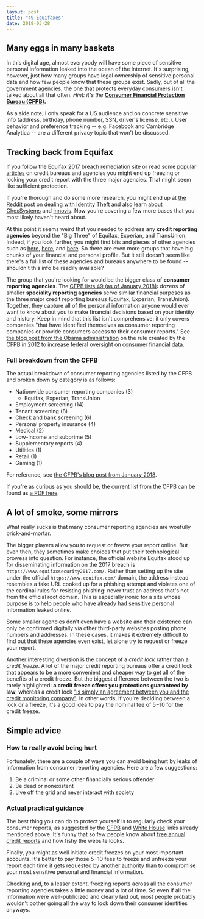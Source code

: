 ```yaml
---
layout: post
title: "49 Equifaxes"
date: 2018-03-28
---
```

## Many eggs in many baskets
In this digital age, almost everybody will have some piece of sensitive
personal information leaked into the ocean of the Internet.
It's surprising, however, just how many groups have legal ownership of
sensitive personal data and how few people know that these groups exist.
Sadly, out of all the government agencies, the one that
protects everyday consumers isn't talked about all that often. *Hint:
it's the*
**[Consumer Financial Protection Bureau (CFPB)](https://www.consumerfinance.gov/).**

As a side note, I only speak for a US audience and on concrete sensitive
info (address, birthday, phone number, SSN, driver's license, etc.).
User behavior and preference tracking -- e.g. Facebook and Cambridge Analytica --
are a different privacy topic that won't be discussed.

## Tracking back from Equifax
If you follow the [Equifax 2017 breach remediation site](https://www.equifaxsecurity2017.com/updates/)
or read some
[popular articles](https://www.thebalance.com/who-are-the-three-major-credit-bureaus-960416)
on credit bureaus and agencies
you might end up freezing or locking your credit report with the three major agencies. That might seem like sufficient protection.

If you're thorough and do some more research, you might end up at
[the Reddit post on dealing with Identity Theft](https://www.reddit.com/r/personalfinance/wiki/identity_theft) and also
learn about
[ChexSystems](https://www.chexsystems.com/) and
[Innovis](https://www.innovis.com/). Now you're covering a few more bases that
you most likely haven't heard about.

At this point it seems weird that you needed to address any **credit reporting
agencies** beyond the "Big Three" of Equifax, Experian, and TransUnion.
Indeed,
if you look further, you might find bits and pieces of other agencies such as
[here](https://getoutofdebt.org/14925/secret-credit-bureaus-you-dont-know-about-but-they-know-about-you),
[here](https://www.bankrate.com/personal-finance/credit/its-not-just-the-3-big-credit-bureaus-that-know-everything-about-you/),
and
[here](https://krebsonsecurity.com/2017/09/the-equifax-breach-what-you-should-know/#more-40696).
So there are even more groups that have big chunks of your financial
and personal profile. But it still doesn't seem like
there's a full list of these agencies and bureaus anywhere to be found --
shouldn't this info be readily available?

The group that you're looking for would be the bigger class of **consumer
reporting agencies**. The
[CFPB lists 49 (as of January 2018)](https://www.consumerfinance.gov/documents/6138/cfpb_consumer-reporting-companies-list.pdf):
dozens of
smaller **speciality reporting agencies** serve similar financial purposes as the
three major credit reporting bureaus (Equifax, Experian, TransUnion).
Together, they capture
all of the personal information anyone would ever want to know about you to make
financial decisions based on your identity and history.
Keep in mind that this list isn't comprehensive: it
only covers companies "that have identified themselves as consumer reporting
companies or provide consumers access to their consumer reports."
See
[the blog post from the Obama administration](https://obamawhitehouse.archives.gov/blog/2012/07/17/so-how-many-consumer-reporting-companies-are-there) on the rule created by the CFPB in 2012
to increase federal oversight on consumer financial data.

### Full breakdown from the CFPB
The actual breakdown of consumer reporting agencies listed by the CFPB and
broken down by category is as follows:
- Nationwide consumer reporting companies (3)
  - Equifax, Experian, TransUnion
- Employment screening (14)
- Tenant screening (8)
- Check and bank screening (6)
- Personal property insurance (4)
- Medical (2)
- Low-income and subprime (5)
- Supplementary reports (4)
- Utilities (1)
- Retail (1)
- Gaming (1)

For reference, see
[the CFPB's blog post from January 2018](https://www.consumerfinance.gov/about-us/blog/know-your-data-our-latest-list-consumer-reporting-companies/).

If you're as curious as you should be, the current list from the CFPB can be
found as
[a PDF here](https://www.consumerfinance.gov/documents/6138/cfpb_consumer-reporting-companies-list.pdf).

## A lot of smoke, some mirrors
What really sucks is that many consumer reporting agencies
are woefully brick-and-mortar.

The bigger players allow you to request or freeze your
report online. But even then, they sometimes make choices that put their
technological prowess into question. For instance, the official website Equifax
stood up for disseminating information on the 2017 breach is
`https://www.equifaxsecurity2017.com/`.
Rather than setting up the site under the official
`https://www.equifax.com/` domain, the address instead resembles a fake URL cooked
up for a phishing attempt and violates one of the cardinal rules for resisting
phishing: never trust an address that's not from the official root domain. This
is especially ironic for a site whose purpose is to help people who
have already had sensitive personal information leaked online.

Some smaller agencies don't even have a website and their existence can only
be confirmed digitally
via other third-party websites posting phone numbers and addresses.
In these cases, it makes it extremely difficult to find out that these agencies
even exist, let alone try to request or freeze your report.

Another interesting diversion is the concept of a *credit lock* rather than a
*credit freeze*. A lot of the major credit reporting bureaus offer a credit
lock that appears to be a more convenient and cheaper way to get all of the
benefits of a credit freeze. But the biggest difference between the two is
rarely highlighted: **a credit freeze offers you protections guaranteed by
law**,
whereas a credit lock
["is simply an agreement between you and the credit monitoring company"](https://www.consumerreports.org/credit-bureaus/why-credit-freeze-is-better-than-credit-lock/). In other words, if you're deciding between a lock or a freeze, it's a good idea
to pay the nominal fee of $5-$10 for the credit freeze.

## Simple advice

### How to really avoid being hurt
Fortunately, there are a couple of ways you can avoid being hurt by leaks
of information from consumer reporting agencies.
Here are a few suggestions:
1. Be a criminal or some other financially serious offender
2. Be dead or nonexistent
3. Live off the grid and never interact with society

### Actual practical guidance
The best thing you can do to protect yourself is to regularly check
your consumer reports,
as suggested by the
[CFPB](https://www.consumerfinance.gov/about-us/blog/know-your-data-our-latest-list-consumer-reporting-companies/)
and
[White House](https://obamawhitehouse.archives.gov/blog/2012/07/17/so-how-many-consumer-reporting-companies-are-there)
links already mentioned above. It's funny that so few people know
about
[free annual credit reports](https://www.annualcreditreport.com/index.action)
and how fishy the website looks.

Finally, you might as well initiate credit freezes on your most important
accounts. It's better to pay those $5-$10 fees to freeze and unfreeze your
report each time it gets requested by another authority than to compromise your
most sensitive personal and financial information.

Checking and, to a lesser extent, freezing reports across all the consumer
reporting agencies takes a little money and a lot of time. So even if all the
information were well-publicized and clearly laid out, most people probably
wouldn't bother going all the way to lock down their consumer identities
anyways.
